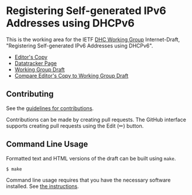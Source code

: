 # Registering Self-generated IPv6 Addresses using DHCPv6

This is the working area for the IETF [DHC Working Group](https://datatracker.ietf.org/wg/dhc/documents/) Internet-Draft, "Registering Self-generated IPv6 Addresses using DHCPv6".

* [Editor's Copy](https://wkumari.github.io/draft-wkumari-dhc-addr-notification/#go.draft-ietf-dhc-addr-notification.html)
* [Datatracker Page](https://datatracker.ietf.org/doc/draft-ietf-dhc-addr-notification)
* [Working Group Draft](https://datatracker.ietf.org/doc/html/draft-ietf-dhc-addr-notification)
* [Compare Editor's Copy to Working Group Draft](https://wkumari.github.io/draft-wkumari-dhc-addr-notification/#go.draft-ietf-dhc-addr-notification.diff)


## Contributing

See the
[guidelines for contributions](https://github.com/wkumari/draft-wkumari-dhc-addr-notification/blob/main/CONTRIBUTING.md).

Contributions can be made by creating pull requests.
The GitHub interface supports creating pull requests using the Edit (✏) button.


## Command Line Usage

Formatted text and HTML versions of the draft can be built using `make`.

```sh
$ make
```

Command line usage requires that you have the necessary software installed.  See
[the instructions](https://github.com/martinthomson/i-d-template/blob/main/doc/SETUP.md).

